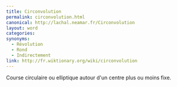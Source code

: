 ```yaml
---
title: Circonvolution
permalink: circonvolution.html
canonical: http://lachal.neamar.fr/Circonvolution
layout: word
categories:
synonyms:
  - Révolution
  - Rond
  - Indirectement
link: http://fr.wiktionary.org/wiki/circonvolution
---
```


Course circulaire ou elliptique autour d'un centre plus ou moins fixe.

